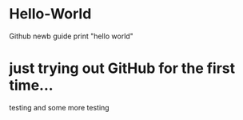 # Hello-World
Github newb guide
print "hello world"
# just trying out GitHub for the first time...
testing and some more testing
